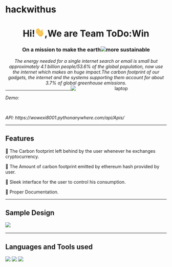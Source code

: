 # hackwithus
<p align="center">
<h1 align="center">Hi!<img src="https://raw.githubusercontent.com/ABSphreak/ABSphreak/master/gifs/Hi.gif" width="30px">,We are Team ToDo:Win</h1>
<h3 align="center">On a mission to make the earth<img src="https://media.giphy.com/media/4NPT1ipEUoiMo/giphy.gif" width="30px">more sustainable</h3>
</p>
<p align="center">
  <em>
  The energy needed for a single internet search or email is small but approximately 4.1 billion people/53.6% of the global population, now use the internet which makes an huge impact.The carbon footprint of our gadgets, the internet and the systems supporting them account for about 3.7% of global greenhouse emissions.
  </em> 
  <br>
<img align="right" width=300px alt="laptop" src="https://media.giphy.com/media/3oKGzgNfssFG1xlwC4/giphy.gif" />
  <hr>
  <p><i>Demo: </i></p>
  <br>
  <p><i>API: https://wowexi8001.pythonanywhere.com/api/Apis/</i></p>
  <hr>
  <h2><strong>Features</strong></h2>
  <p>🌳 The Carbon footprint left behind by the user whenever he exchanges cryptocurrency.</p>
  <p>🌳 The Amount of carbon footprint emitted by ethereum hash provided by user.</p>
  <p>🌳 Sleek interface for the user to control his consumption.</p>
  <p>🌳 Proper Documentation.</p>
  <hr>
  <h2><strong>Sample Design</strong></h2>
  <img src="https://i.gyazo.com/5cfd24adb6782a9db48e482fb7688a1a.jpg")>
  <hr>
  <h2><strong>Languages and Tools used</strong></h2>
  <img src="https://img.icons8.com/color/2x/react-native.png"> <img src="https://img.icons8.com/color/2x/javascript.png">
  <img width=300px src="https://www.djangoproject.com/m/img/logos/django-logo-negative.png">
  


  
  
